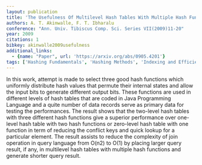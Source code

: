 ```yaml
---
layout: publication
title: 'The Usefulness Of Multilevel Hash Tables With Multiple Hash Functions In Large Databases'
authors: A. T. Akinwalle, F. T. Ibharalu
conference: "Ann. Univ. Tibiscus Comp. Sci. Series VII(2009)11-20"
year: 2009
citations: 1
bibkey: akinwalle2009usefulness
additional_links:
  - {name: "Paper", url: 'https://arxiv.org/abs/0905.4201'}
tags: ['Hashing Fundamentals', 'Hashing Methods', 'Indexing and Efficiency']
---
```

In this work, attempt is made to select three good hash functions which
uniformly distribute hash values that permute their internal states and allow
the input bits to generate different output bits. These functions are used in
different levels of hash tables that are coded in Java Programming Language and
a quite number of data records serve as primary data for testing the
performances. The result shows that the two-level hash tables with three
different hash functions give a superior performance over one-level hash table
with two hash functions or zero-level hash table with one function in term of
reducing the conflict keys and quick lookup for a particular element. The
result assists to reduce the complexity of join operation in query language
from O(n2) to O(1) by placing larger query result, if any, in multilevel hash
tables with multiple hash functions and generate shorter query result.
